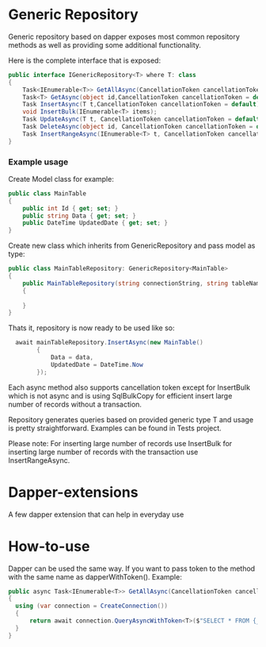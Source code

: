 # Generic Repository

Generic repository based on dapper exposes most common repository methods as well as providing some additional functionality.

Here is the complete interface that is exposed:

```cs
public interface IGenericRepository<T> where T: class
{
    Task<IEnumerable<T>> GetAllAsync(CancellationToken cancellationToken = default);
    Task<T> GetAsync(object id,CancellationToken cancellationToken = default);
    Task InsertAsync(T t,CancellationToken cancellationToken = default);
    void InsertBulk(IEnumerable<T> items); 
    Task UpdateAsync(T t, CancellationToken cancellationToken = default);
    Task DeleteAsync(object id, CancellationToken cancellationToken = default);
    Task InsertRangeAsync(IEnumerable<T> t, CancellationToken cancellationToken = default);   
}
```
### Example usage 

Create Model class for example:

```cs
public class MainTable
{
    public int Id { get; set; }
    public string Data { get; set; }
    public DateTime UpdatedDate { get; set; }
}
```
Create new class which inherits from GenericRepository and pass model as type:

```cs
public class MainTableRepository: GenericRepository<MainTable>
{
    public MainTableRepository(string connectionString, string tableName) : base(connectionString, tableName)
    {
        
    }
}
```

Thats it, repository is now ready to be used like so:
```cs
  await mainTableRepository.InsertAsync(new MainTable()
        {
            Data = data,
            UpdatedDate = DateTime.Now
        });
```

Each async method also supports cancellation token except for InsertBulk which is not async and is using SqlBulkCopy for efficient insert large number of records without a transaction.

Repository generates queries based on provided generic type T and usage is pretty straightforward. Examples can be found in Tests project.

Please note:
For inserting large number of records use InsertBulk for inserting large number of records with the transaction use InsertRangeAsync.


# Dapper-extensions
A few dapper extension that can help in everyday use

# How-to-use

Dapper can be used the same way. If you want to pass token to the method with the same name as dapperWithToken().
Example:

```cs
public async Task<IEnumerable<T>> GetAllAsync(CancellationToken cancellationToken)
{
  using (var connection = CreateConnection())
  {
      return await connection.QueryAsyncWithToken<T>($"SELECT * FROM {_tableName}", cancellationToken: cancellationToken);
  }
}
```




